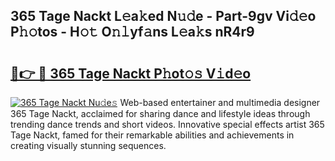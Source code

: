 ## 365 Tage Nackt L𝚎a𝚔ed N𝚞𝚍e - Part-9gv Vi𝚍𝚎o P𝚑𝚘tos - H𝚘𝚝 O𝚗𝚕yf𝚊ns L𝚎a𝚔s nR4r9

# <h2><a href="http://kf5v8fj.oniu.top/?m=365+Tage+Nackt">🔗👉 🔴 365 Tage Nackt P𝚑ot𝚘𝚜 V𝚒d𝚎o</a></h2>

[![365 Tage Nackt Nu𝚍e𝚜](https://i.imgur.com/0qMVB7G.gif)](http://kf5v8fj.oniu.top/?m=365+Tage+Nackt)
Web-based entertainer and multimedia designer 365 Tage Nackt, acclaimed for sharing dance and lifestyle ideas through trending dance trends and short videos. Innovative special effects artist 365 Tage Nackt, famed for their remarkable abilities and achievements in creating visually stunning sequences.  
